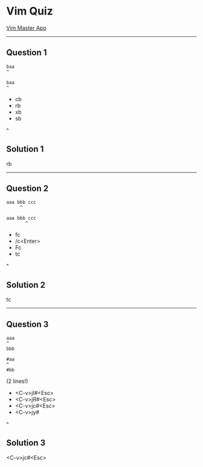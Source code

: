 # Vim Quiz

[Vim Master App](https://play.google.com/store/apps/details?id=develop.example.beta1139.vimmaster)

---

## Question 1

```text
baa
^
```

```text
baa
^
```

* cb
* rb
* xb
* sb

^

## Solution 1

rb

---

## Question 2

```text
aaa bbb ccc
     ^
```

```text
aaa bbb ccc
       ^
```

* fc
* /c\<Enter\>
* Fc
* tc

^

## Solution 2

tc

---

## Question 3

```text
aaa
^
bbb
```

```text
#aa
^
#bb
```

(2 lines!)

* \<C-v\>jI#\<Esc\>
* \<C-v\>jR#\<Esc\>
* \<C-v\>jc#\<Esc\>
* \<C-v\>jy#

^

## Solution 3

\<C-v\>jc#\<Esc\>
